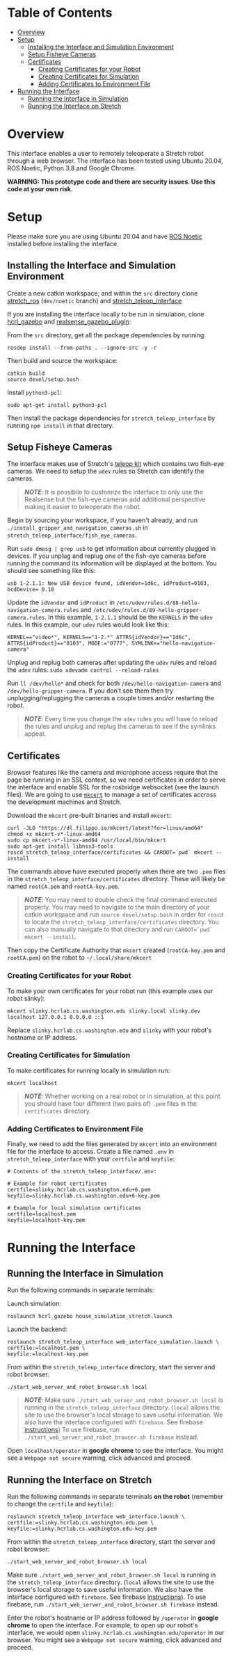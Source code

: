 # Table of Contents 
- [Overview](#overview)
- [Setup](#setup)
    - [Installing the Interface and Simulation Environment](#installing-the-interface-and-simulation-environment)
    - [Setup Fisheye Cameras](#setup-fisheye-cameras)
    - [Certificates](#certificates)
        - [Creating Certificates for your Robot](#creating-certificates-for-your-robot)
        - [Creating Certificates for Simulation](#creating-certificates-for-simulation)
        - [Adding Certificates to Environment File](#adding-certificates-to-environment-file)
- [Running the Interface](#running-the-interface)
    - [Running the Interface in Simulation](#running-the-interface-in-simulation)
    - [Running the Interface on Stretch](#running-the-interface-on-stretch)

# Overview
This interface enables a user to remotely teleoperate a Stretch robot through a web browser. The interface has been tested using Ubuntu 20.04, ROS Noetic, Python 3.8 and Google Chrome. 

**WARNING: This prototype code and there are security issues. Use this code at your own risk.**

# Setup 
Please make sure you are using Ubuntu 20.04 and have [ROS Noetic](http://wiki.ros.org/noetic/Installation/Ubuntu) installed before installing the interface.

## Installing the Interface and Simulation Environment 
Create a new catkin workspace, and within the `src` directory clone [stretch_ros](https://github.com/hello-robot/stretch_ros) (`dev/noetic` branch) and [stretch_teleop_interface](https://github.com/vinitha910/stretch-web-interface)

If you are installing the interface locally to be run in simulation, clone [hcrl_gazebo](https://github.com/hcrlab/hcrl_gazebo) and [realsense_gazebo_plugin](https://github.com/pal-robotics/realsense_gazebo_plugin):

From the `src` directory, get all the package dependencies by running:
```
rosdep install --from-paths . --ignore-src -y -r
```
Then build and source the workspace:
```
catkin build
source devel/setup.bash
```
Install   `python3-pcl`:
```
sudo apt-get install python3-pcl
```

Then install the package dependencies for `stretch_teleop_interface` by running `npm install` in that directory.

## Setup Fisheye Cameras
The interface makes use of Stretch's [teleop kit](https://hello-robot.com/stretch-teleop-kit) which contains two fish-eye cameras. We need to setup the `udev` rules so Stretch can identify the cameras.

> **_NOTE_**: It is possibile to customize the interface to only use the Realsense but the fish-eye cameras add additional perspective making it easier to teleoperate the robot. 

Begin by sourcing your workspace, if you haven't already, and run `./install_gripper_and_navigation_cameras.sh` in `stretch_teleop_interface/fish_eye_cameras`. 

Run `sudo dmesg | grep usb` to get information about currently plugged in devices. If you unplug and replug one of the fish-eye cameras before running the command its information will be displayed at the bottom. You should see something like this: 
```
usb 1-2.1.1: New USB device found, idVendor=1d6c, idProduct=0103, bcdDevice= 0.10
```

Update the `idVendor` and `idProduct` in `/etc/udev/rules.d/88-hello-navigation-camera.rules` and `/etc/udev/rules.d/89-hello-gripper-camera.rules`. In this example, `1-2.1.1` should be the `KERNELS` in the `udev` rules. In this example, our `udev` rules would look like this:
```
KERNEL=="video*", KERNELS=="1-2.*" ATTRS{idVendor}=="1d6c", ATTRS{idProduct}=="0103", MODE:="0777", SYMLINK+="hello-navigation-camera" 
```

Unplug and replug both cameras after updating the `udev` rules and reload the `udev` rules: `sudo udevadm control --reload-rules`

Run `ll /dev/hello*` and check for both `/dev/hello-navigation-camera` and `/dev/hello-gripper-camera`. If you don’t see them then try unplugging/replugging the cameras a couple times and/or restarting the robot.

> **_NOTE_**: Every time you change the `udev` rules you will have to reload the rules and unplug and replug the cameras to see if the symlinks appear.

## Certificates

Browser features like the camera and microphone access require that the page be running in an SSL context, so we need certificates in order to serve the interface and enable SSL for the rosbridge websocket (see the launch files). We are going to use  [`mkcert`](https://github.com/FiloSottile/mkcert) to manage a set of certificates accross the development machines and Stretch. 

Download the `mkcert` pre-built binaries and install `mkcert`:
```
curl -JLO "https://dl.filippo.io/mkcert/latest?for=linux/amd64"
chmod +x mkcert-v*-linux-amd64
sudo cp mkcert-v*-linux-amd64 /usr/local/bin/mkcert
sudo apt-get install libnss3-tools
roscd stretch_teleop_interface/certificates && CAROOT=`pwd` mkcert --install
```
The commands above have executed properly when there are two `.pem` files in the `stretch_teleop_interface/certificates` directory. These will likely be named `rootCA.pem` and `rootCA-key.pem`.
> **_NOTE_**: You may need to double check the final command executed properly. You may need to navigate to the main directory of your catkin workspace and run `source devel/setup.bash` in order for `roscd` to locate the `stretch_teleop_interface/certificates` directory. You can also manually navigate to that directory and run ``CAROOT=`pwd` mkcert --install``.

Then copy the Certificate Authority that `mkcert` created (`rootCA-key.pem` and `rootCA.pem`) on the robot to `~/.local/share/mkcert`

### Creating Certificates for your Robot
To make your own certificates for your robot run (this example uses our robot slinky):
```
mkcert slinky.hcrlab.cs.washington.edu slinky.local slinky.dev localhost 127.0.0.1 0.0.0.0 ::1
```
Replace `slinky.hcrlab.cs.washington.edu` and `slinky` with your robot's hostname or IP address.

### Creating Certificates for Simulation
To make certificates for running locally in simulation run:
```
mkcert localhost
```

> **_NOTE_**: Whether working on a real robot or in simulation, at this point you should have four different (two pairs of) `.pem` files in the `certificates` directory.


### Adding Certificates to Environment File
Finally, we need to add the files generated by `mkcert` into an environment file for the interface to access. Create a file named `.env` in `stretch_teleop_interface` with your `certfile` and `keyfile`:
```
# Contents of the stretch_teleop_interface/.env:

# Example for robot certificates
certfile=slinky.hcrlab.cs.washington.edu+6.pem
keyfile=slinky.hcrlab.cs.washington.edu+6-key.pem

# Example for local simulation certificates
certfile=localhost.pem
keyfile=localhost-key.pem
```

# Running the Interface

## Running the Interface in Simulation
Run the following commands in separate terminals:

Launch simulation:
```
roslaunch hcrl_gazebo house_simulation_stretch.launch
```

Launch the backend:
```
roslaunch stretch_teleop_interface web_interface_simulation.launch \
certfile:=localhost.pem \
keyfile:=localhost-key.pem 
```

From within the `stretch_teleop_interface` directory, start the server and robot browser:
```
./start_web_server_and_robot_browser.sh local
```

> **_NOTE_**: Make sure `./start_web_server_and_robot_browser.sh local` is running in the `stretch_teleop_interface` directory. (`local` allows the site to use the browser's local storage to save useful information. We also have the interface configured with `firebase`.  See firebase [instructions](/src/pages/operator/tsx/storage_handler/README.md)) To use firebase, run `./start_web_server_and_robot_browser.sh firebase` instead. 

Open `localhost/operator` in **google chrome** to see the interface. You might see a `Webpage not secure` warning, click advanced and proceed. 

## Running the Interface on Stretch
Run the following commands in separate terminals **on the robot** (remember to change the `certfile` and `keyfile`):
```
roslaunch stretch_teleop_interface web_interface.launch \
certfile:=slinky.hcrlab.cs.washington.edu.pem \
keyfile:=slinky.hcrlab.cs.washington.edu-key.pem 
```

From within the `stretch_teleop_interface` directory, start the server and robot browser:
```
./start_web_server_and_robot_browser.sh local
```
Make sure `./start_web_server_and_robot_browser.sh local` is running in the `stretch_teleop_interface` directory. (`local` allows the site to use the browser's local storage to save useful information. We also have the interface configured with `firebase`. See firebase [instructions](/src/pages/operator/tsx/storage_handler/README.md)). To use firebase, run `./start_web_server_and_robot_browser.sh firebase` instead. 

Enter the robot's hostname or IP address followed by `/operator` in **google chrome** to open the interface. For example, to open up our robot's interface, we would open `slinky.hcrlab.cs.washington.edu/operator` in our browser. You might see a `Webpage not secure` warning, click advanced and proceed. 